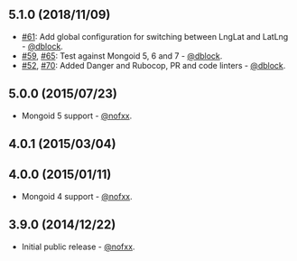 ## 5.1.0 (2018/11/09)

* [#61](https://github.com/mongoid/mongoid-geospatial/pull/64): Add global configuration for switching between LngLat and LatLng - [@dblock](https://github.com/dblock).
* [#59](https://github.com/mongoid/mongoid-geospatial/pull/59), [#65](https://github.com/mongoid/mongoid-geospatial/pull/65): Test against Mongoid 5, 6 and 7 - [@dblock](https://github.com/dblock).
* [#52](https://github.com/mongoid/mongoid-geospatial/pull/52), [#70](https://github.com/mongoid/mongoid-geospatial/pull/70): Added Danger and Rubocop, PR and code linters - [@dblock](https://github.com/dblock).

## 5.0.0 (2015/07/23)

* Mongoid 5 support - [@nofxx](https://github.com/nofxx).

## 4.0.1 (2015/03/04)

## 4.0.0 (2015/01/11)

* Mongoid 4 support - [@nofxx](https://github.com/nofxx).

## 3.9.0 (2014/12/22)

* Initial public release - [@nofxx](https://github.com/nofxx).

